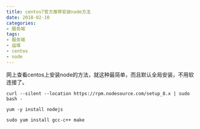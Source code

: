 ```yaml
---
title: centos7官方推荐安装node方法
date: 2018-02-10
categories: 
- 服务端
tags: 
- 服务端
- 运维
- centos
- node
---
```


网上查看centos上安装node的方法，就这种最简单，而且默认全局安装，不用软连接了。
```
curl --silent --location https://rpm.nodesource.com/setup_8.x | sudo bash -
```
```
yum -y install nodejs
```
```
sudo yum install gcc-c++ make
```
